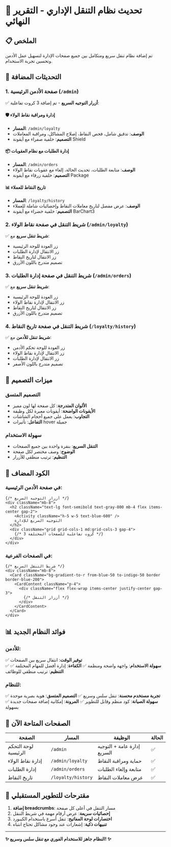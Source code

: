 # 🎯 تحديث نظام التنقل الإداري - التقرير النهائي

## 📋 الملخص

تم إضافة نظام تنقل سريع ومتكامل بين جميع صفحات الإدارة لتسهيل عمل الأدمن وتحسين تجربة الاستخدام.

## 🚀 التحديثات المضافة

### 1. صفحة الأدمن الرئيسية (`/admin`)
✅ **أزرار التوجيه السريع** - تم إضافة 3 كروت تفاعلية:

#### 🛡️ إدارة ومراقبة نقاط الولاء
- **المسار**: `/admin/loyalty`
- **الوصف**: تدقيق شامل، فحص النقاط، إصلاح المشاكل، ومراقبة المعاملات
- **التصميم**: خلفية صفراء مع أيقونة Shield

#### 📦 إدارة الطلبات مع نظام العقوبات  
- **المسار**: `/admin/orders`
- **الوصف**: متابعة الطلبات، تحديث الحالة، إلغاء مع عقوبات نقاط الولاء
- **التصميم**: خلفية زرقاء مع أيقونة Package

#### 📊 تاريخ النقاط للعملاء
- **المسار**: `/loyalty/history`
- **الوصف**: عرض مفصل لتاريخ معاملات النقاط وإحصائيات شاملة للعملاء
- **التصميم**: خلفية خضراء مع أيقونة BarChart3

### 2. شريط التنقل في صفحة نقاط الولاء (`/admin/loyalty`)
✅ **شريط تنقل سريع** مع:
- زر العودة للوحة الرئيسية
- زر الانتقال لإدارة الطلبات  
- زر الانتقال لتاريخ النقاط
- تصميم متدرج باللون الأزرق

### 3. شريط التنقل في صفحة إدارة الطلبات (`/admin/orders`)
✅ **شريط تنقل سريع** مع:
- زر العودة للوحة الرئيسية
- زر الانتقال لإدارة نقاط الولاء
- زر الانتقال لتاريخ النقاط  
- تصميم متدرج باللون الأزرق

### 4. شريط التنقل في صفحة تاريخ النقاط (`/loyalty/history`)
✅ **شريط تنقل للأدمن** مع:
- زر العودة للوحة تحكم الأدمن
- زر الانتقال لإدارة نقاط الولاء
- زر الانتقال لإدارة الطلبات
- تصميم متدرج باللون الأصفر

## 🎨 ميزات التصميم

### التصميم المتسق
- **الألوان المتدرجة**: كل صفحة لها لون مميز
- **الأيقونات الواضحة**: أيقونات معبرة لكل وظيفة
- **التجاوب**: يعمل على جميع أحجام الشاشات
- **التفاعل**: تأثيرات hover جميلة

### سهولة الاستخدام
- **التنقل السريع**: بنقرة واحدة بين جميع الصفحات
- **الوضوح**: وصف مختصر لكل صفحة
- **التنظيم**: ترتيب منطقي للأزرار

## 🔧 الكود المضاف

### في صفحة الأدمن الرئيسية:
```tsx
{/* أزرار التوجيه السريع */}
<div className="mb-8">
  <h2 className="text-lg font-semibold text-gray-800 mb-4 flex items-center gap-2">
    <Activity className="h-5 w-5 text-blue-600" />
    التوجيه السريع للإدارة
  </h2>
  <div className="grid grid-cols-1 md:grid-cols-3 gap-4">
    {/* 3 كروت تفاعلية للصفحات المختلفة */}
  </div>
</div>
```

### في الصفحات الفرعية:
```tsx
{/* شريط التنقل السريع */}
<div className="mb-8">
  <Card className="bg-gradient-to-r from-blue-50 to-indigo-50 border border-blue-200">
    <CardContent className="p-4">
      <div className="flex flex-wrap items-center justify-center gap-3">
        {/* أزرار التنقل */}
      </div>
    </CardContent>
  </Card>
</div>
```

## 📊 فوائد النظام الجديد

### للأدمن:
✅ **توفير الوقت**: انتقال سريع بين الصفحات  
✅ **سهولة الاستخدام**: واجهة واضحة ومنظمة
✅ **الكفاءة**: إدارة أفضل للمهام المختلفة
✅ **التنظيم**: ترتيب منطقي للوظائف

### للنظام:
✅ **تجربة مستخدم محسنة**: تنقل سلس وسريع
✅ **التصميم المتسق**: هوية بصرية موحدة  
✅ **سهولة الصيانة**: كود منظم وقابل للتطوير
✅ **المرونة**: إمكانية إضافة صفحات جديدة بسهولة

## 🎯 الصفحات المتاحة الآن

| الصفحة | المسار | الوظيفة | الحالة |
|--------|-------|---------|-------|
| لوحة التحكم الرئيسية | `/admin` | إدارة عامة + التوجيه السريع | ✅ |
| إدارة نقاط الولاء | `/admin/loyalty` | حماية ومراقبة النقاط | ✅ |
| إدارة الطلبات | `/admin/orders` | متابعة وإلغاء الطلبات | ✅ |
| تاريخ النقاط | `/loyalty/history` | عرض معاملات النقاط | ✅ |

## 🔮 مقترحات للتطوير المستقبلي

1. **إضافة breadcrumbs**: مسار التنقل في أعلى كل صفحة
2. **إحصائيات سريعة**: عرض أرقام مهمة في شريط التنقل
3. **اختصارات لوحة المفاتيح**: تنقل أسرع باستخدام الكيبورد
4. **تنبيهات ذكية**: إشعارات عند وجود مشاكل تحتاج انتباه

---

**✨ النظام جاهز للاستخدام الفوري مع تنقل سلس وسريع! ✨**
